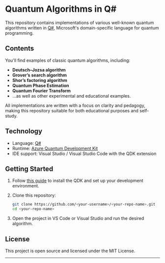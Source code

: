 # Quantum Algorithms in Q\#

This repository contains implementations of various well-known quantum algorithms written in [Q#](https://learn.microsoft.com/en-us/azure/quantum/user-guide/), Microsoft's domain-specific language for quantum programming.

## Contents

You'll find examples of classic quantum algorithms, including:

* **Deutsch–Jozsa algorithm**
* **Grover’s search algorithm**
* **Shor’s factoring algorithm**
* **Quantum Phase Estimation**
* **Quantum Fourier Transform**
* ...as well as other experimental and educational examples.

All implementations are written with a focus on clarity and pedagogy, making this repository suitable for both educational purposes and self-study.

## Technology

* Language: [Q#](https://learn.microsoft.com/en-us/azure/quantum/user-guide/)
* Runtime: [Azure Quantum Development Kit](https://learn.microsoft.com/en-us/azure/quantum/install-overview-qdk)
* IDE support: Visual Studio / Visual Studio Code with the QDK extension

## Getting Started

1. Follow [this guide](https://learn.microsoft.com/en-us/azure/quantum/install-overview-qdk) to install the QDK and set up your development environment.
2. Clone this repository:

   ```bash
   git clone https://github.com/<your-username>/<your-repo-name>.git
   cd <your-repo-name>
   ```
3. Open the project in VS Code or Visual Studio and run the desired algorithm.

## License

This project is open source and licensed under the MIT License.

---

